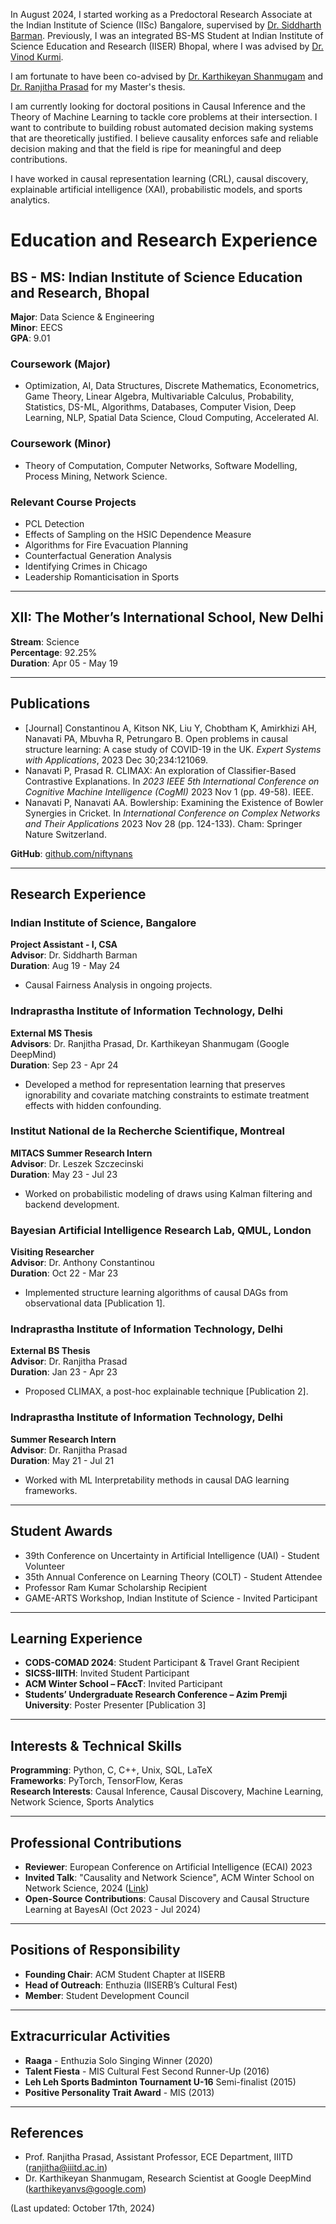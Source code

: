 In August 2024, I started working as a Predoctoral Research Associate at the Indian Institute of Science (IISc) Bangalore, supervised by [Dr. Siddharth Barman](https://www.csa.iisc.ac.in/~barman/). Previously, I was an integrated BS-MS Student at Indian Institute of Science Education and Research (IISER) Bhopal, where I was advised by [Dr. Vinod Kurmi](https://vinodkkurmi.github.io/). 

I am fortunate to have been co-advised by [Dr. Karthikeyan Shanmugam](https://scholar.google.com/citations?user=m4DyPcUAAAAJ&hl=en) and [Dr. Ranjitha Prasad](https://scholar.google.com.sg/citations?user=ADJe1AsAAAAJ&hl=en) for my Master's thesis.

I am currently looking for doctoral positions in Causal Inference and the Theory of Machine Learning to tackle core problems at their intersection. I want to contribute to building robust automated decision making systems that are theoretically justified. I believe causality enforces safe and reliable decision making and that the field is ripe for meaningful and deep contributions.

I have worked in causal representation learning (CRL), causal discovery, explainable artificial intelligence (XAI),
probabilistic models, and sports analytics.

# Education and Research Experience

## BS - MS: Indian Institute of Science Education and Research, Bhopal
**Major**: Data Science & Engineering  
**Minor**: EECS  
**GPA**: 9.01  

### Coursework (Major)
- Optimization, AI, Data Structures, Discrete Mathematics, Econometrics, Game Theory, Linear Algebra, Multivariable Calculus, Probability, Statistics, DS-ML, Algorithms, Databases, Computer Vision, Deep Learning, NLP, Spatial Data Science, Cloud Computing, Accelerated AI.

### Coursework (Minor)
- Theory of Computation, Computer Networks, Software Modelling, Process Mining, Network Science.

### Relevant Course Projects
- PCL Detection
- Effects of Sampling on the HSIC Dependence Measure
- Algorithms for Fire Evacuation Planning
- Counterfactual Generation Analysis
- Identifying Crimes in Chicago
- Leadership Romanticisation in Sports

---

## XII: The Mother’s International School, New Delhi
**Stream**: Science  
**Percentage**: 92.25%  
**Duration**: Apr 05 - May 19

---

## Publications
- [Journal] Constantinou A, Kitson NK, Liu Y, Chobtham K, Amirkhizi AH, Nanavati PA, Mbuvha R, Petrungaro B. Open problems in causal structure learning: A case study of COVID-19 in the UK. *Expert Systems with Applications*, 2023 Dec 30;234:121069.
- Nanavati P, Prasad R. CLIMAX: An exploration of Classifier-Based Contrastive Explanations. In *2023 IEEE 5th International Conference on Cognitive Machine Intelligence (CogMI)* 2023 Nov 1 (pp. 49-58). IEEE.
- Nanavati P, Nanavati AA. Bowlership: Examining the Existence of Bowler Synergies in Cricket. In *International Conference on Complex Networks and Their Applications* 2023 Nov 28 (pp. 124-133). Cham: Springer Nature Switzerland.

**GitHub**: [github.com/niftynans](https://github.com/niftynans)

---

## Research Experience

### Indian Institute of Science, Bangalore
**Project Assistant - I, CSA**  
**Advisor**: Dr. Siddharth Barman  
**Duration**: Aug 19 - May 24  
- Causal Fairness Analysis in ongoing projects.

### Indraprastha Institute of Information Technology, Delhi
**External MS Thesis**  
**Advisors**: Dr. Ranjitha Prasad, Dr. Karthikeyan Shanmugam (Google DeepMind)  
**Duration**: Sep 23 - Apr 24  
- Developed a method for representation learning that preserves ignorability and covariate matching constraints to estimate treatment effects with hidden confounding.

### Institut National de la Recherche Scientifique, Montreal
**MITACS Summer Research Intern**  
**Advisor**: Dr. Leszek Szczecinski  
**Duration**: May 23 - Jul 23  
- Worked on probabilistic modeling of draws using Kalman filtering and backend development.

### Bayesian Artificial Intelligence Research Lab, QMUL, London
**Visiting Researcher**  
**Advisor**: Dr. Anthony Constantinou  
**Duration**: Oct 22 - Mar 23  
- Implemented structure learning algorithms of causal DAGs from observational data [Publication 1].

### Indraprastha Institute of Information Technology, Delhi
**External BS Thesis**  
**Advisor**: Dr. Ranjitha Prasad  
**Duration**: Jan 23 - Apr 23  
- Proposed CLIMAX, a post-hoc explainable technique [Publication 2].

### Indraprastha Institute of Information Technology, Delhi
**Summer Research Intern**  
**Advisor**: Dr. Ranjitha Prasad  
**Duration**: May 21 - Jul 21  
- Worked with ML Interpretability methods in causal DAG learning frameworks.

---

## Student Awards
- 39th Conference on Uncertainty in Artificial Intelligence (UAI) - Student Volunteer
- 35th Annual Conference on Learning Theory (COLT) - Student Attendee
- Professor Ram Kumar Scholarship Recipient
- GAME-ARTS Workshop, Indian Institute of Science - Invited Participant

---

## Learning Experience
- **CODS-COMAD 2024**: Student Participant & Travel Grant Recipient
- **SICSS-IIITH**: Invited Student Participant
- **ACM Winter School – FAccT**: Invited Participant
- **Students’ Undergraduate Research Conference – Azim Premji University**: Poster Presenter [Publication 3]

---

## Interests & Technical Skills

**Programming**: Python, C, C++, Unix, SQL, LaTeX  
**Frameworks**: PyTorch, TensorFlow, Keras  
**Research Interests**: Causal Inference, Causal Discovery, Machine Learning, Network Science, Sports Analytics

---

## Professional Contributions

- **Reviewer**: European Conference on Artificial Intelligence (ECAI) 2023
- **Invited Talk**: "Causality and Network Science", ACM Winter School on Network Science, 2024 ([Link](https://rb.gy/5vbdbp))
- **Open-Source Contributions**: Causal Discovery and Causal Structure Learning at BayesAI (Oct 2023 - Jul 2024)

---

## Positions of Responsibility
- **Founding Chair**: ACM Student Chapter at IISERB
- **Head of Outreach**: Enthuzia (IISERB’s Cultural Fest)
- **Member**: Student Development Council

---

## Extracurricular Activities
- **Raaga** - Enthuzia Solo Singing Winner (2020)
- **Talent Fiesta** - MIS Cultural Fest Second Runner-Up (2016)
- **Leh Leh Sports Badminton Tournament U-16** Semi-finalist (2015)
- **Positive Personality Trait Award** - MIS (2013)

---

## References
- Prof. Ranjitha Prasad, Assistant Professor, ECE Department, IIITD (ranjitha@iiitd.ac.in)
- Dr. Karthikeyan Shanmugam, Research Scientist at Google DeepMind (karthikeyanvs@google.com)

(Last updated: October 17th, 2024)
